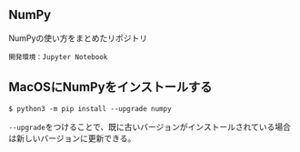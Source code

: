 ## NumPy
NumPyの使い方をまとめたリポジトリ
```
開発環境：Jupyter Notebook
```
## MacOSにNumPyをインストールする
```
$ python3 -m pip install --upgrade numpy
```
`--upgrade`をつけることで、既に古いバージョンがインストールされている場合は新しいバージョンに更新できる。